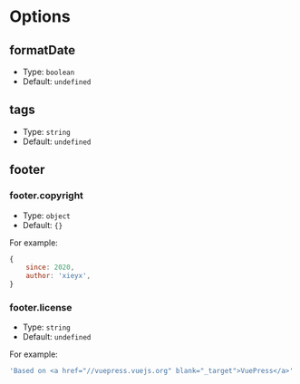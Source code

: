 # Options

## formatDate

* Type: `boolean`
* Default: `undefined`

## tags

* Type: `string`
* Default: `undefined`

## footer
### footer.copyright

* Type: `object`
* Default: `{}`

For example:
```js
{
    since: 2020,
    author: 'xieyx',
}
```

### footer.license

* Type: `string`
* Default: `undefined`

For example:
```js
'Based on <a href="//vuepress.vuejs.org" blank="_target">VuePress</a>'
```
